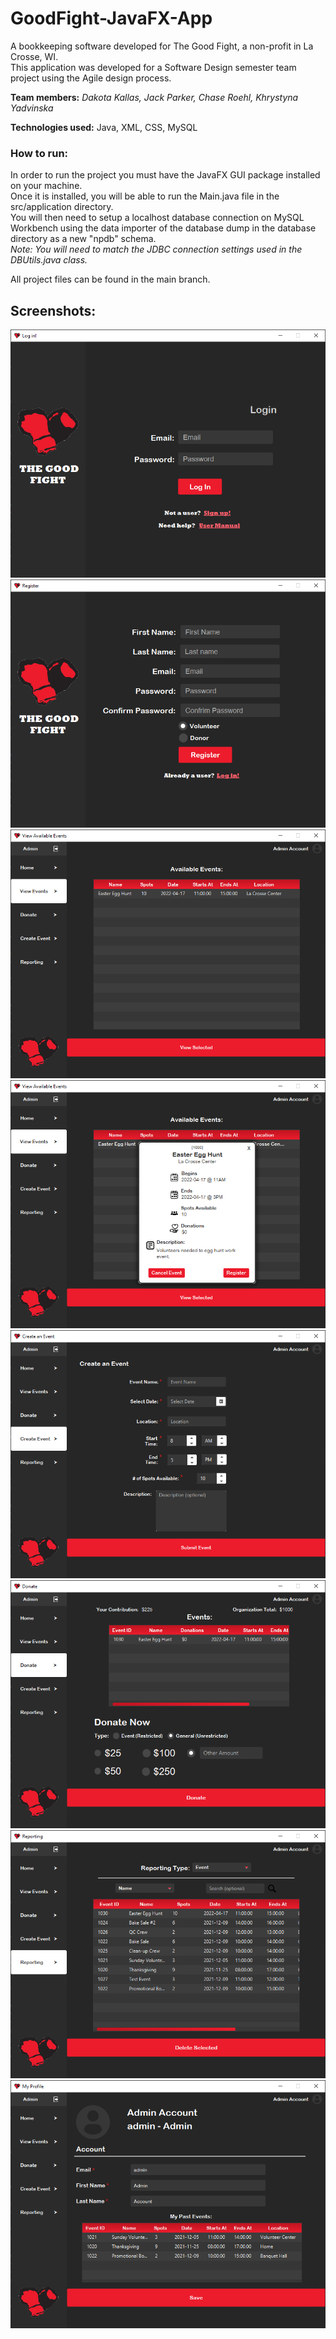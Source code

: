 # GoodFight-JavaFX-App
A bookkeeping software developed for The Good Fight, a non-profit in La Crosse, WI. 
<br />This application was developed for a Software Design semester team project using the 
Agile design process.

**Team members:** _Dakota Kallas, Jack Parker, Chase Roehl, Khrystyna Yadvinska_

**Technologies used:** Java, XML, CSS, MySQL

### How to run:
In order to run the project you must have the JavaFX GUI package installed on your machine.
<br />Once it is installed, you will be able to run the Main.java file in the src/application
directory.
<br />You will then need to setup a localhost database connection on MySQL Workbench using the data
importer of the database dump in the database directory as a new "npdb" schema.
<br />_Note: You will need to match the JDBC connection settings used in the DBUtils.java class._

All project files can be found in the main branch.

## Screenshots: 
![Login Page](https://github.com/dakota-kallas/GoodFight-JavaFX-App/blob/main/Screenshots/LoginPage.PNG)
![Sign Up Page](https://github.com/dakota-kallas/GoodFight-JavaFX-App/blob/main/Screenshots/SignUpPage.PNG)
![Available Events Page](https://github.com/dakota-kallas/GoodFight-JavaFX-App/blob/main/Screenshots/AvailableEvents.PNG)
![Event Details](https://github.com/dakota-kallas/GoodFight-JavaFX-App/blob/main/Screenshots/EventDetails.PNG)
![Create Event Page](https://github.com/dakota-kallas/GoodFight-JavaFX-App/blob/main/Screenshots/CreateEvent.PNG)
![Donate Page](https://github.com/dakota-kallas/GoodFight-JavaFX-App/blob/main/Screenshots/DonatePage.PNG)
![Reporting](https://github.com/dakota-kallas/GoodFight-JavaFX-App/blob/main/Screenshots/Reporting.PNG)
![Profile Page](https://github.com/dakota-kallas/GoodFight-JavaFX-App/blob/main/Screenshots/Profile.PNG)
